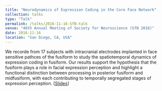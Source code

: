 ```yaml
---
title: "Neurodynamics of Expression Coding in the Core Face Network"
collection: talks
type: "Talk"
permalink: /talks/2016-11-16-SfN-talk
venue: "46th Annual Meeting of Society for Neuroscience (SfN 2016)"
date: 2016-11-16
location: "San Diego, CA, USA"
---
```


We recorde from 17 subjects with intracranial electrodes implanted in face sensitive pathces of the fusiform to study the spatiotemporal dynamics of expression coding in fusiform. Our results support the hypothesis that the fusiform plays a role in facial expression perception and highlight a functional distinction between processing in posterior fusiform and midfusiform, with each contributing to temporally segregated stages of expression perception.
[<ins>[Slides](/files/2016-SfN-slides.pdf)</ins>]
